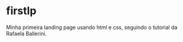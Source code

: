 # firstlp
Minha primeira landing page  usando html e css, seguindo o tutorial da Rafaela Ballerini.
